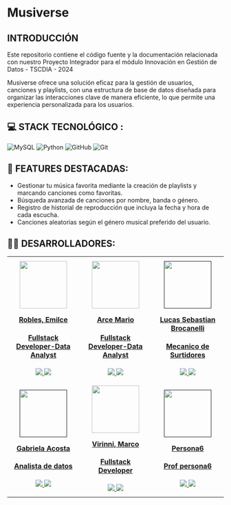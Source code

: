 # Musiverse

## INTRODUCCIÓN
Este repositorio contiene el código fuente y la documentación relacionada con nuestro Proyecto Integrador para el módulo Innovación en Gestión de Datos - TSCDIA - 2024

Musiverse ofrece una solución eficaz para la gestión de usuarios, canciones y playlists, con una estructura de base de datos diseñada para organizar las interacciones clave de manera eficiente, lo que permite una experiencia personalizada para los usuarios.


## 💻 STACK TECNOLÓGICO :
 ![MySQL](https://img.shields.io/badge/mysql-4479A1.svg?style=for-the-badge&logo=mysql&logoColor=white) 
 ![Python](https://img.shields.io/badge/python-3776AB.svg?style=for-the-badge&logo=python&logoColor=white) ![GitHub](https://img.shields.io/badge/github-%23121011.svg?style=for-the-badge&logo=github&logoColor=white) ![Git](https://img.shields.io/badge/git-F05032.svg?style=for-the-badge&logo=git&logoColor=white)
<br/>


## 🙌 FEATURES DESTACADAS:
- Gestionar tu música favorita mediante la creación de playlists y marcando canciones como favoritas.
- Búsqueda avanzada de canciones por nombre, banda o género.
- Registro de historial de reproducción que incluya la fecha y hora de cada escucha.
- Canciones aleatorias según el género musical preferido del usuario.


## 👩‍💻 DESARROLLADORES:
<table align="center" style="border-collapse: collapse; width: 100%; max-width: 1200px;">
  <tbody align="center">
    <tr>
      <td style="width: 25%; padding: 10px;">
        <div align="center">
          <a href="https://www.linkedin.com/in/emilce-robles/" target="_blank" rel="author">
            <img width="110" src="https://avatars.githubusercontent.com/u/81953405?v=4"/>
          </a>
          <a href="https://www.linkedin.com/in/emilce-robles/" target="_blank" rel="author">
            <h4 style="margin-top: 1rem;">Robles, Emilce</h4>
            <h4 style="margin-top: 1rem;">Fullstack Developer-Data Analyst</h4>
          </a>
          <a href="https://github.com/emirobles" target="_blank">
            <img src="https://img.shields.io/static/v1?style=for-the-badge&message=GitHub&color=172B4D&logo=GitHub&logoColor=FFFFFF&label="/>
          </a>
          <a href="https://www.linkedin.com/in/emilce-robles/" target="_blank">
            <img src="https://img.shields.io/badge/linkedin%20-%230077B5.svg?&style=for-the-badge&logo=linkedin&logoColor=white"/>
          </a>
        </div>
      </td>
      <td style="width: 25%; padding: 10px;">
        <div align="center">
          <a href="https://www.linkedin.com/in/marioarce95/" target="_blank" rel="author">
            <img width="110" src="https://avatars.githubusercontent.com/u/102999761?v=4"/>
          </a>
          <a href="https://www.linkedin.com/in/marioarce95/" target="_blank" rel="author">
            <h4 style="margin-top: 1rem;">Arce Mario</h4>
            <h4 style="margin-top: 1rem;">Fullstack Developer-Data Analyst</h4>
          </a>
          <a href="https://github.com/Marioarce95" target="_blank">
            <img src="https://img.shields.io/static/v1?style=for-the-badge&message=GitHub&color=172B4D&logo=GitHub&logoColor=FFFFFF&label="/>
          </a>
          <a href="https://www.linkedin.com/in/marioarce95/" target="_blank">
            <img src="https://img.shields.io/badge/linkedin%20-%230077B5.svg?&style=for-the-badge&logo=linkedin&logoColor=white"/>
          </a>
        </div>
      </td>
      <td style="width: 25%; padding: 10px;">
        <div align="center">
          <a href="" target="_blank" rel="author">
            <img width="110" src="https://avatars.githubusercontent.com/u/134623292?v=4"/>
          </a>
          <a href="https://github.com/luquilla84" target="_blank" rel="author">
            <h4 style="margin-top: 1rem;">Lucas Sebastian Brocanelli</h4>
            <h4 style="margin-top: 1rem;">Mecanico de Surtidores</h4>
          </a>
          <a href="" target="_blank">
            <img src="https://img.shields.io/static/v1?style=for-the-badge&message=GitHub&color=172B4D&logo=GitHub&logoColor=FFFFFF&label="/>
          </a>
          <a href="" target="_blank">
            <img src="https://img.shields.io/badge/linkedin%20-%230077B5.svg?&style=for-the-badge&logo=linkedin&logoColor=white"/>
          </a>
        </div>
      </td>
    </tr>
    <tr>
        <td style="width: 25%; padding: 10px;">
        <div align="center">
          <a href="" target="_blank" rel="author">
            <img width="110" src="https://avatars.githubusercontent.com/u/169155849?v=4"/>
          </a>
          <a href="" target="_blank" rel="author">
            <h4 style="margin-top: 1rem;">Gabriela Acosta</h4>
            <h4 style="margin-top: 1rem;">Analista de datos</h4>
          </a>
          <a href="https://github.com/gabriela11111" target="_blank">
            <img src="https://img.shields.io/static/v1?style=for-the-badge&message=GitHub&color=172B4D&logo=GitHub&logoColor=FFFFFF&label="/>
          </a>
          <a href="" target="_blank">
            <img src="https://img.shields.io/badge/linkedin%20-%230077B5.svg?&style=for-the-badge&logo=linkedin&logoColor=white"/>
          </a>
        </div>
      </td>
      <td style="width: 25%; padding: 10px;">
        <div align="center">
          <a href="https://www.linkedin.com/in/marco-virinni/" target="_blank" rel="author">
            <img width="110" src="https://avatars.githubusercontent.com/u/97301587?v=4"/>
          </a>
          <a href="https://www.linkedin.com/in/marco-virinni/" target="_blank" rel="author">
            <h4 style="margin-top: 1rem;">Virinni, Marco</h4>
            <h4 style="margin-top: 1rem;">Fullstack Developer</h4>
          </a>
          <a href="https://github.com/alanapolitana" target="_blank">
            <img src="https://img.shields.io/static/v1?style=for-the-badge&message=GitHub&color=172B4D&logo=GitHub&logoColor=FFFFFF&label="/>
          </a>
          <a href="https://www.linkedin.com/in/marco-virinni/" target="_blank">
            <img src="https://img.shields.io/badge/linkedin%20-%230077B5.svg?&style=for-the-badge&logo=linkedin&logoColor=white"/>
          </a>
        </div>
      </td>
      <td style="width: 25%; padding: 10px;">
        <div align="center">
          <a href="" target="_blank" rel="author">
            <img width="110" src=""/>
          </a>
          <a href="" target="_blank" rel="author">
            <h4 style="margin-top: 1rem;">Persona6</h4>
            <h4 style="margin-top: 1rem;">Prof persona6</h4>
          </a>
          <a href="" target="_blank">
            <img src="https://img.shields.io/static/v1?style=for-the-badge&message=GitHub&color=172B4D&logo=GitHub&logoColor=FFFFFF&label="/>
          </a>
          <a href="https://www.linkedin.com/in/" target="_blank">
            <img src="https://img.shields.io/badge/linkedin%20-%230077B5.svg?&style=for-the-badge&logo=linkedin&logoColor=white"/>
          </a>
        </div>
      </td>
    </tr>
    
  </tbody>
</table>
